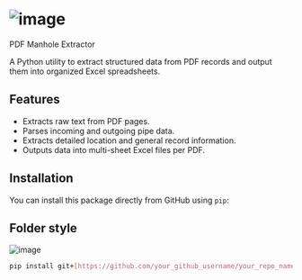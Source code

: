 #  ![image](https://github.com/user-attachments/assets/649163fc-ef65-464a-a0bf-f231c024f420)

PDF Manhole Extractor

A Python utility to extract structured data from PDF records and output them into organized Excel spreadsheets.

## Features

- Extracts raw text from PDF pages.
- Parses incoming and outgoing pipe data.
- Extracts detailed location and general record information.
- Outputs data into multi-sheet Excel files per PDF.

## Installation

You can install this package directly from GitHub using `pip`:


## Folder style 
![image](https://github.com/user-attachments/assets/6b7ae450-bf82-4600-a5b2-3f84bc6db1a8)

```bash
pip install git+[https://github.com/your_github_username/your_repo_name.git#egg=pdf_manhole_extractor](https://github.com/your_github_username/your_repo_name.git#egg=pdf_manhole_extractor)
